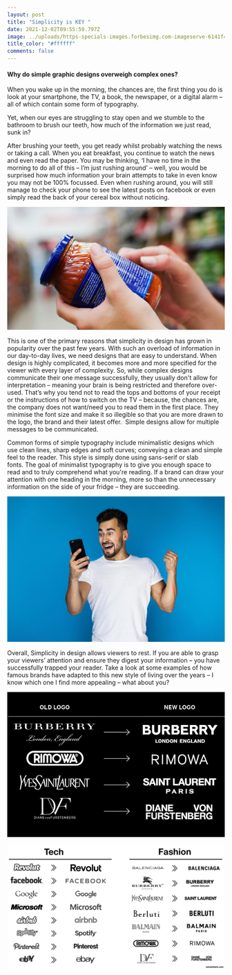 ```yaml
---
layout: post
title: "Simplicity is KEY "
date: 2021-12-02T09:55:59.797Z
image: ../uploads/https-specials-images.forbesimg.com-imageserve-6141f431cb79cea26593300b-0x0.jpg
title_color: "#ffffff"
comments: false
---
```

#### Why do simple graphic designs overweigh complex ones?

When you wake up in the morning, the chances are, the first thing you do is look at your smartphone, the TV, a book, the newspaper, or a digital alarm – all of which contain some form of typography. 

Yet, when our eyes are struggling to stay open and we stumble to the bathroom to brush our teeth, how much of the information we just read, sunk in?

After brushing your teeth, you get ready whilst probably watching the news or taking a call. When you eat breakfast, you continue to watch the news and even read the paper. You may be thinking, ‘I have no time in the morning to do all of this – I’m just rushing around’ – well, you would be surprised how much information your brain attempts to take in even know you may not be 100% focussed. Even when rushing around, you will still manage to check your phone to see the latest posts on facebook or even simply read the back of your cereal box without noticing. 

![](../uploads/food-labels.jpg)

This is one of the primary reasons that simplicity in design has grown in popularity over the past few years. With such an overload of information in our day-to-day lives, we need designs that are easy to understand. When design is highly complicated, it becomes more and more specified for the viewer with every layer of complexity. So, while complex designs communicate their one message successfully, they usually don't allow for interpretation – meaning your brain is being restricted and therefore over-used. That’s why you tend not to read the tops and bottoms of your receipt or the instructions of how to switch on the TV – because, the chances are, the company does not want/need you to read them in the first place. They minimise the font size and make it so illegible so that you are more drawn to the logo, the brand and their latest offer.  Simple designs allow for multiple messages to be communicated. 

Common forms of simple typography include minimalistic designs which use clean lines, sharp edges and soft curves; conveying a clean and simple feel to the reader. This style is simply done using sans-serif or slab fonts. The goal of minimalist typography is to give you enough space to read and to truly comprehend what you're reading. If a brand can draw your attention with one heading in the morning, more so than the unnecessary information on the side of your fridge – they are succeeding.

![](../uploads/excited-man-looking-at-his-smart-phone-free-photo.jpg)

Overall, Simplicity in design allows viewers to rest. If you are able to grasp your viewers’ attention and ensure they digest your information – you have successfully trapped your reader. Take a look at some examples of how famous brands have adapted to this new style of living over the years – I know which one I find more appealing – what about you?

![](../uploads/highxtar_new_logos_fashion_industry_2.jpg)

![](../uploads/5fb51d96d2b8eae559c71d90_tech-fashion-logos-sans-serif.png)